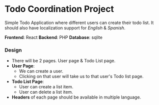 # Todo Coordination Project

Simple Todo Application where different users can create their todo list. It should also have localization support for *English* & *Spanish*.

**Frontend**:   React
**Backend**:    PHP
**Database**:   sqlite

### Design
- There will be 2 pages. User page & Todo List page.
- **User Page**:
  - We can create a user.
  - Clicking on that user will take us to that user's Todo list page.
- **Todo List Page**:
  - User can create a list item.
  - User can delete a list item.
- **Headers** of each page should be available in multiple language.